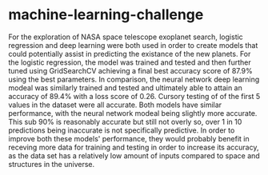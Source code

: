 # machine-learning-challenge

For the exploration of NASA space telescope exoplanet search, logistic regression and deep learning were both used in order to create models that could potentially assist in predicting the existance of the new planets. For the logistic regression, the model was trained and tested and then further tuned using GridSearchCV achieving a final best accuracy score of 87.9% using the best parameters. In comparison, the neural network deep learning modeal was similarly trained and tested and ultimately able to attain an accuracy of 89.4% with a loss score of 0.26. Cursory testing of of the first 5 values in the dataset were all accurate. Both models have similar performance, with the neural network modeal being slightly more accurate. This sub 90% is reasonably accurate but still not overly so, over 1 in 10 predictions being inaccurate is not specifically predictive. In order to improve both these models' performance, they would probably benefit in receving more data for training and testing in order to increase its accuracy, as the data set has a relatively low amount of inputs compared to space and structures in the universe.  
